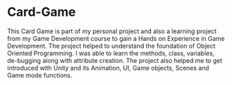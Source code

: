 # Card-Game
This Card Game is part of my personal project and also a learning project from my Game Development course
to gain a Hands on Experience in Game Development. The project helped to understand the foundation of Object Oriented Programming. 
I was able to learn the methods, class, variables, de-bugging along with attribute creation. 
The project also helped me to get introduced with Unity and its Animation, UI, Game objects, Scenes and Game mode functions.
